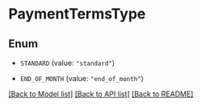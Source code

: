 # PaymentTermsType

## Enum


* `STANDARD` (value: `"standard"`)

* `END_OF_MONTH` (value: `"end_of_month"`)


[[Back to Model list]](../README.md#documentation-for-models) [[Back to API list]](../README.md#documentation-for-api-endpoints) [[Back to README]](../README.md)


